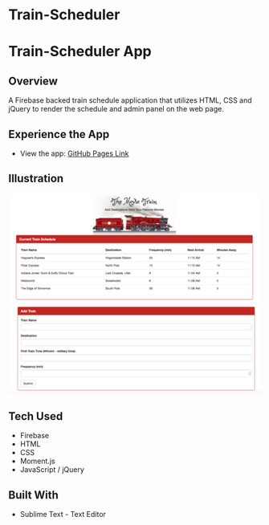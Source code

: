 # Train-Scheduler

# Train-Scheduler App

## Overview

A Firebase backed train schedule application that utilizes HTML, CSS and jQuery to render the schedule and admin panel on the web page.

## Experience the App

* View the app: [GitHub Pages Link](https://nicolelcarvalho.github.io/Train-Scheduler/)

## Illustration

![trainadmin](Demos/train_admin.png)
![trainadmin2](Demos/train_admin2.png)

## Tech Used
- Firebase
- HTML
- CSS
- Moment.js
- JavaScript / jQuery

## Built With

* Sublime Text - Text Editor


